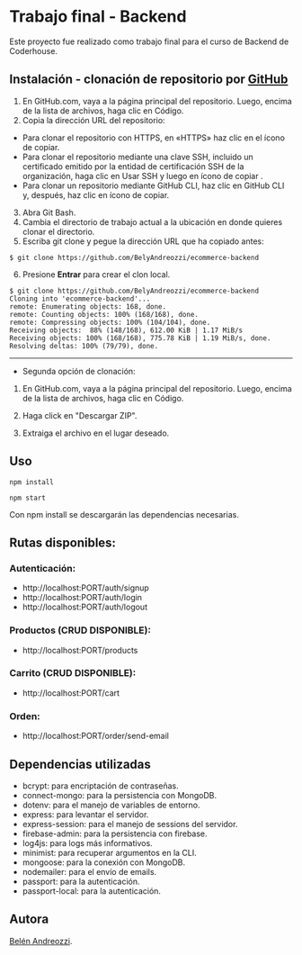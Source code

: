 # Trabajo final - Backend

Este proyecto fue realizado como trabajo final para el curso de Backend de Coderhouse.


## Instalación - clonación de repositorio por [GitHub](https://docs.github.com/es/repositories/creating-and-managing-repositories/cloning-a-repository)

1. En GitHub.com, vaya a la página principal del repositorio. Luego, encima de la lista de archivos, haga clic en  Código.
2. Copia la dirección URL del repositorio: 
- Para clonar el repositorio con HTTPS, en «HTTPS» haz clic en el ícono de copiar.
- Para clonar el repositorio mediante una clave SSH, incluido un certificado emitido por la entidad de certificación SSH de la organización, haga clic en Usar SSH y luego en ícono de copiar .
- Para clonar un repositorio mediante GitHub CLI, haz clic en GitHub CLI y, después, haz clic en ícono de copiar.
3. Abra Git Bash. 
4. Cambia el directorio de trabajo actual a la ubicación en donde quieres clonar el directorio. 
5. Escriba git clone y pegue la dirección URL que ha copiado antes:
```
$ git clone https://github.com/BelyAndreozzi/ecommerce-backend
```
6. Presione **Entrar** para crear el clon local.
```
$ git clone https://github.com/BelyAndreozzi/ecommerce-backend
Cloning into 'ecommerce-backend'...
remote: Enumerating objects: 168, done.
remote: Counting objects: 100% (168/168), done.
remote: Compressing objects: 100% (104/104), done.
Receiving objects:  88% (148/168), 612.00 KiB | 1.17 MiB/s
Receiving objects: 100% (168/168), 775.78 KiB | 1.19 MiB/s, done.
Resolving deltas: 100% (79/79), done.
```

-----
- Segunda opción de clonación: 

1. En GitHub.com, vaya a la página principal del repositorio. Luego, encima de la lista de archivos, haga clic en Código.

2. Haga click en "Descargar ZIP".

3. Extraiga el archivo en el lugar deseado. 

## Uso

```
npm install 

npm start
```

Con npm install se descargarán las dependencias necesarias.  

## Rutas disponibles:
### Autenticación: 
- http://localhost:PORT/auth/signup
- http://localhost:PORT/auth/login
- http://localhost:PORT/auth/logout

### Productos (CRUD DISPONIBLE):
- http://localhost:PORT/products

### Carrito (CRUD DISPONIBLE):
- http://localhost:PORT/cart

### Orden:
- http://localhost:PORT/order/send-email


## Dependencias utilizadas 

- bcrypt: para encriptación de contraseñas.
- connect-mongo: para la persistencia con MongoDB.
- dotenv: para el manejo de variables de entorno. 
- express: para levantar el servidor.
- express-session: para el manejo de sessions del servidor.
- firebase-admin: para la persistencia con firebase.
- log4js: para logs más informativos. 
- minimist: para recuperar argumentos en la CLI. 
- mongoose: para la conexión con MongoDB.
- nodemailer: para el envío de emails.
- passport: para la autenticación.
- passport-local: para la autenticación. 


## Autora
[Belén Andreozzi](https://github.com/BelyAndreozzi).